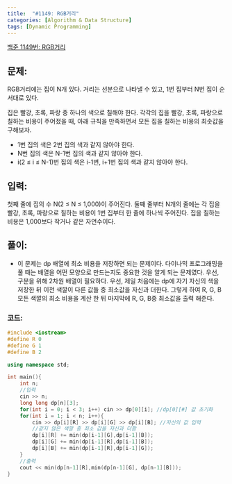 ```yaml
---
title:  "#1149: RGB거리"
categories: [Algorithm & Data Structure]
tags: [Dynamic Programming]
---
```


[백준 1149번: RGB거리](https://www.acmicpc.net/problem/1149)

## 문제:

RGB거리에는 집이 N개 있다. 거리는 선분으로 나타낼 수 있고, 1번 집부터 N번 집이 순서대로 있다.

집은 빨강, 초록, 파랑 중 하나의 색으로 칠해야 한다. 각각의 집을 빨강, 초록, 파랑으로 칠하는 비용이 주어졌을 때, 아래 규칙을 만족하면서 모든 집을 칠하는 비용의 최솟값을 구해보자.

- 1번 집의 색은 2번 집의 색과 같지 않아야 한다.
- N번 집의 색은 N-1번 집의 색과 같지 않아야 한다.
- i(2 ≤ i ≤ N-1)번 집의 색은 i-1번, i+1번 집의 색과 같지 않아야 한다.

## 입력:

첫째 줄에 집의 수 N(2 ≤ N ≤ 1,000)이 주어진다. 둘째 줄부터 N개의 줄에는 각 집을 빨강, 초록, 파랑으로 칠하는 비용이 1번 집부터 한 줄에 하나씩 주어진다. 집을 칠하는 비용은 1,000보다 작거나 같은 자연수이다.

## 풀이:

- 이 문제는 dp 배열에 최소 비용을 저장하면 되는 문제이다. 다이나믹 프로그래밍을 풀 때는 배열을 어떤 모양으로 만드는지도 중요한 것을 알게 되는 문제였다. 우선, 구분을 위해 2차원 배열이 필요하다. 우선, 제일 처음에는 dp에 자기 자신의 색을 저장한 뒤 이전 색깔이 다른 값들 중 최소값을 자신과 더한다. 그렇게 하여 R, G, B 모든 색깔의 최소 비용을 계산 한 뒤 마지막에 R, G, B중 최소값을 출력 해준다.

### 코드:

```cpp
#include <iostream>
#define R 0
#define G 1
#define B 2

using namespace std;

int main(){
	int n;
	//입력
	cin >> n;
	long long dp[n][3];
	for(int i = 0; i < 3; i++) cin >> dp[0][i]; //dp[0][#] 값 초기화
	for(int i = 1; i < n; i++){
		cin >> dp[i][R] >> dp[i][G] >> dp[i][B]; //자신의 값 입력
		//같지 않은 색깔 중 최소 값을 자신과 더함
		dp[i][R] += min(dp[i-1][G],dp[i-1][B]);
		dp[i][G] += min(dp[i-1][R],dp[i-1][B]);
		dp[i][B] += min(dp[i-1][R],dp[i-1][G]);
	}
	//출력
	cout << min(dp[n-1][R],min(dp[n-1][G], dp[n-1][B]));
}
```